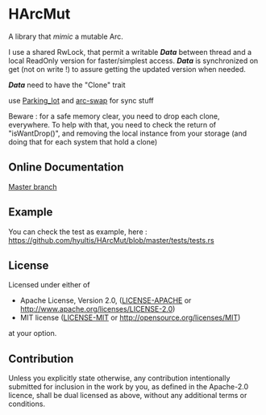 # HArcMut

A library that *mimic* a mutable Arc.

I use a shared RwLock, that permit a writable ***Data*** between thread and a local ReadOnly version for faster/simplest access.
***Data*** is synchronized on get (not on write !) to assure getting the updated version when needed.

***Data*** need to have the "Clone" trait

use [Parking_lot](https://crates.io/crates/parking_lot) and [arc-swap](https://crates.io/crates/arc-swap) for sync stuff

Beware : for a safe memory clear, you need to drop each clone, everywhere.
To help with that, you need to check the return of "isWantDrop()", and removing the local instance from your storage (and doing that for each system that hold a clone)

## Online Documentation

[Master branch](https://github.com/hyultis/HArcMut)

## Example

You can check the test as example, here : https://github.com/hyultis/HArcMut/blob/master/tests/tests.rs

## License

Licensed under either of

* Apache License, Version 2.0, ([LICENSE-APACHE](LICENSE-APACHE) or <http://www.apache.org/licenses/LICENSE-2.0>)
* MIT license ([LICENSE-MIT](LICENSE-MIT) or <http://opensource.org/licenses/MIT>)

at your option.

## Contribution

Unless you explicitly state otherwise, any contribution intentionally submitted
for inclusion in the work by you, as defined in the Apache-2.0 licence, shall be
dual licensed as above, without any additional terms or conditions.
